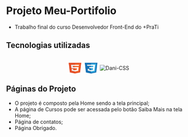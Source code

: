 # Projeto Meu-Portifolio

- Trabalho final do curso Desenvolvedor Front-End  do +PraTi

## Tecnologias utilizadas

 <div align="center" style="display: inline_block"><br>
  <img align="center" alt="Dani-HTML" height="30" width="40" src="https://raw.githubusercontent.com/devicons/devicon/master/icons/html5/html5-original.svg">
  <img align="center" alt="Dani-CSS" height="30" width="40" src="https://raw.githubusercontent.com/devicons/devicon/master/icons/css3/css3-original.svg">
  <img  align="center" alt="Dani-CSS" height="30" width="40" src="https://cdn.jsdelivr.net/gh/devicons/devicon/icons/bootstrap/bootstrap-original.svg" />                
</div>


## Páginas do Projeto

- O projeto é composto pela Home sendo a tela principal;
- A página de Cursos pode ser acessada pelo botão Saiba Mais na tela Home;
- Página de contatos;
- Página Obrigado.
